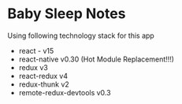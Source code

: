 # Baby Sleep Notes

Using following technology stack for this app

- react - v15
- react-native v0.30 (Hot Module Replacement!!!)
- redux v3
- react-redux v4
- redux-thunk v2
- remote-redux-devtools v0.3
